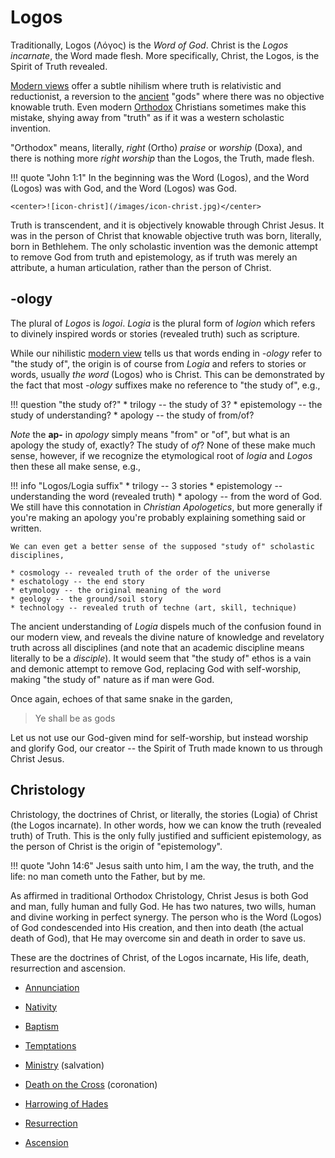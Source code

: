 # Logos

Traditionally, Logos (Λόγος) is the *Word of God*.
Christ is the *Logos incarnate*, the Word made flesh. 
More specifically, Christ, the Logos, is the Spirit of Truth revealed.

[Modern views](../modern-views/index.md) offer a subtle nihilism where truth is relativistic and reductionist, a reversion to the [ancient](../ancient-views/index.md) "gods" where there was no objective knowable truth.
Even modern
 [Orthodox](http://orthodoxinfo.com/general/doctrine1.aspx)
 Christians sometimes make this mistake, shying away from "truth" as if it was a western scholastic invention.

"Orthodox" means, literally, *right* (Ortho) *praise* or *worship* (Doxa), and there is nothing more *right worship* than the Logos, the Truth, made flesh.

!!! quote "John 1:1"
    In the beginning was the Word (Logos), and the Word (Logos) was with God, and the Word (Logos) was God.

    <center>![icon-christ](/images/icon-christ.jpg)</center>

Truth is transcendent, and it is objectively knowable through Christ Jesus.
It was in the person of Christ that knowable objective truth was born, literally, born in Bethlehem.
The only scholastic invention was the demonic attempt to remove God from truth and epistemology, as if truth was merely an attribute, a human articulation, rather than the person of Christ.








## -ology

The plural of *Logos* is *logoi*.
*Logia* is the plural form of *logion* which refers to divinely inspired words or stories (revealed truth) such as scripture.

While our nihilistic [modern view](../modern-views/index.md) tells us that words ending in *-ology* refer to "the study of",
 the origin is of course from *Logia* and refers to stories or words, usually *the word* (Logos) who is Christ.
This can be demonstrated by the fact that most *-ology* suffixes make no reference to "the study of", e.g.,

!!! question "the study of?"
    * trilogy -- the study of 3?
    * epistemology -- the study of understanding?
    * apology -- the study of from/of?

*Note* the **ap-** in *apology* simply means "from" or "of", but what is an apology the study of, exactly? The study of *of*?
None of these make much sense, however, if we recognize the etymological root of *logia* and *Logos* then these all make sense, e.g.,

!!! info "Logos/Logia suffix"
    * trilogy -- 3 stories
    * epistemology -- understanding the word (revealed truth)
    * apology -- from the word of God. We still have this connotation in *Christian Apologetics*, but more generally if you're making an apology you're probably explaining something said or written.
    
    We can even get a better sense of the supposed "study of" scholastic disciplines,
    
    * cosmology -- revealed truth of the order of the universe
    * eschatology -- the end story
    * etymology -- the original meaning of the word
    * geology -- the ground/soil story
    * technology -- revealed truth of techne (art, skill, technique)

The ancient understanding of *Logia* dispels much of the confusion found in our modern view, and reveals the divine nature of knowledge and revelatory truth across all disciplines (and note that an academic discipline means literally to be a *disciple*).
It would seem that "the study of" ethos is a vain and demonic attempt to remove God, replacing God with self-worship, making "the study of" nature as if man were God.

Once again, echoes of that same snake in the garden,

> Ye shall be as gods

Let us not use our God-given mind for self-worship, but instead worship and glorify God, our creator -- the Spirit of Truth made known to us through Christ Jesus.








## Christology

Christology, the doctrines of Christ, or literally, the stories (Logia) of Christ (the Logos incarnate).
In other words, how we can know the truth (revealed truth) of Truth.
This is the only fully justified and sufficient epistemology, as the person of Christ is the origin of "epistemology".

!!! quote "John 14:6"
    Jesus saith unto him, I am the way, the truth, and the life: no man cometh unto the Father, but by me.

As affirmed in traditional Orthodox Christology, Christ Jesus is both God and man, fully human and fully God. He has two natures, two wills, human and divine working in perfect synergy.
The person who is the Word (Logos) of God condescended into His creation, and then into death (the actual death of God), that He may overcome sin and death in order to save us.

These are the doctrines of Christ, of the Logos incarnate, His life, death, resurrection and ascension.

* [Annunciation](annunciation.md)

* [Nativity](nativity.md)

* [Baptism](baptism.md)

* [Temptations](temptations.md)

* [Ministry](ministry.md) (salvation)

* [Death on the Cross](cross.md) (coronation)

* [Harrowing of Hades](harrowing.md)

* [Resurrection](resurrection.md)

* [Ascension](ascension.md)































